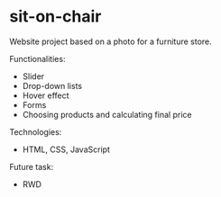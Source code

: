 # sit-on-chair

Website project based on a photo for a furniture store.

Functionalities:

- Slider
- Drop-down lists
- Hover effect
- Forms
- Choosing products and calculating final price


Technologies:

- HTML, CSS, JavaScript

Future task:

- RWD

